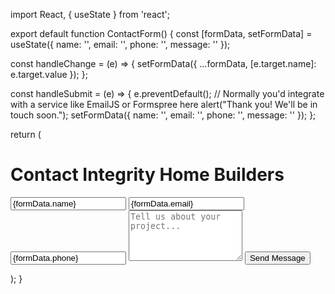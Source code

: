 import React, { useState } from 'react';

export default function ContactForm() {
  const [formData, setFormData] = useState({
    name: '',
    email: '',
    phone: '',
    message: ''
  });

  const handleChange = (e) => {
    setFormData({ ...formData, [e.target.name]: e.target.value });
  };

  const handleSubmit = (e) => {
    e.preventDefault();
    // Normally you'd integrate with a service like EmailJS or Formspree here
    alert("Thank you! We'll be in touch soon.");
    setFormData({ name: '', email: '', phone: '', message: '' });
  };

  return (
    <div className="bg-white text-black py-20 px-8 min-h-screen">
      <h1 className="text-5xl font-bold text-center mb-12">Contact Integrity Home Builders</h1>
      <form onSubmit={handleSubmit} className="max-w-3xl mx-auto space-y-6">
        <input
          type="text"
          name="name"
          placeholder="Your Name"
          value={formData.name}
          onChange={handleChange}
          required
          className="w-full border border-gray-300 rounded px-4 py-3"
        />
        <input
          type="email"
          name="email"
          placeholder="Your Email"
          value={formData.email}
          onChange={handleChange}
          required
          className="w-full border border-gray-300 rounded px-4 py-3"
        />
        <input
          type="text"
          name="phone"
          placeholder="Your Phone Number"
          value={formData.phone}
          onChange={handleChange}
          className="w-full border border-gray-300 rounded px-4 py-3"
        />
        <textarea
          name="message"
          placeholder="Tell us about your project..."
          value={formData.message}
          onChange={handleChange}
          required
          rows="5"
          className="w-full border border-gray-300 rounded px-4 py-3"
        ></textarea>
        <button
          type="submit"
          className="bg-black text-white px-6 py-3 rounded hover:bg-gold hover:text-black transition"
        >
          Send Message
        </button>
      </form>
    </div>
  );
}
